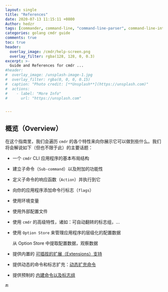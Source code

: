 ```yaml
---
layout: single
title: "References"
date: 2020-07-13 11:15:11 +0800
Author: hedzr
tags: [commander, command-line, "command-line-parser", command-line-interface,  getops, posix, posix-compatible, hierarchical-configuration, hierarchy, cli, golang]
categories: golang cmdr guide
comments: true
toc: true
header:
  overlay_image: /cmdr/help-screen.png
  overlay_filter: rgba(128, 128, 0, 0.3)
excerpt: >-
  Guide and References for cmdr ...
#header:
#  overlay_image: /unsplash-image-1.jpg
#  overlay_filter: rgba(0, 0, 0, 0.15)
#  caption: "Photo credit: [**Unsplash**](https://unsplash.com)"
#  actions:
#    - label: "More Info"
#      url: "https://unsplash.com"


---
```




[//]: # (# `cmdr` 开发指南)

## 概览（Overview）

在这个指南里，我们会遍历 `cmdr` 的各个特性来向你展示它可以做到些什么。我们将会解说如下（但也不限于此）的主要话题：

- 一个 `cmdr` CLI 应用程序的基本布局结构

- 建立子命令（`Sub-command`）以及附加的功能性

- 定义子命令的响应函数（`Action`）并执行到它

- 向你的应用程序添加命令行标志（`flags`）

- 使用环境变量

- 使用外部配置文件

- 使用 `cmdr` 的高级特性，诸如：可自动翻转的标志组，...

- 使用 `Option Store` 来管理应用程序的层级化的配置数据

  从 Option Store 中提取配置数据，观察数据
  
- 提供内置的 [可插拔的扩展（Extensions）支持]((r05-subcommand#extensions-子命令分组))

- 提供动态的命令和标志扩充：[动态扩充命令](r15-adv#动态扩充命令)

- 提供预制的 [内建命令以及标志组](r15-adv#builtin-commands-and-flags)

🔚
